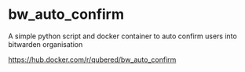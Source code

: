 # bw_auto_confirm
A simple python script and docker container to auto confirm users into bitwarden organisation 

https://hub.docker.com/r/qubered/bw_auto_confirm
